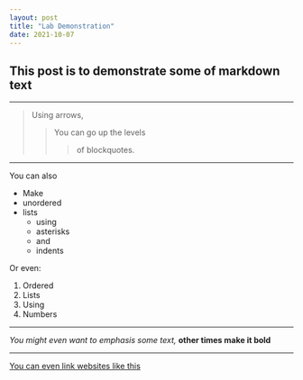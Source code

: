 ```yaml
---
layout: post
title: "Lab Demonstration"
date: 2021-10-07
---
```


## This post is to demonstrate some of markdown text
***

> Using arrows,
> > You can go up the levels
> > > of blockquotes.

***

You can also
* Make
* unordered
* lists
  * using
  * asterisks
  * and 
  * indents

Or even: 

1. Ordered
2. Lists
3. Using
4. Numbers

***

*You might even want to emphasis some text,* **other times make it bold**

***
[You can even link websites like this](https://www.youtube.com/watch?v=dQw4w9WgXcQ)


